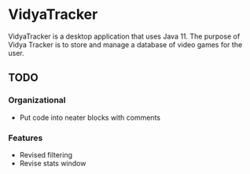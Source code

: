 # VidyaTracker
VidyaTracker is a desktop application that uses Java 11. The purpose of Vidya Tracker is to store and manage a database of video games for the user.

## TODO
### Organizational
- Put code into neater blocks with comments

### Features
- Revised filtering
- Revise stats window
